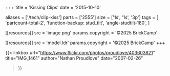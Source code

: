 +++
title = 'Kissing Clips'
date  = '2015-10-10'

aliases = ['/tech/clip-kiss']
parts = ['2555']
size  = ['1s', '1s', '3p']
tags  = [
  'partcount-total-2',
  'function-backup: stud_tilt',
  'angle-studtilt-180',
]

[[resources]]
src              = 'image.png'
params.copyright = '©2025 BrickCamp'

[[resources]]
src              = 'model.ldr'
params.copyright = '©2025 BrickCamp'
+++

{{< linkbox
    url="https://www.flickr.com/photos/proudlove/403603821"
    title="IMG_1461"
    author="Nathan Proudlove"
    date="2007-02-26"
>}}
